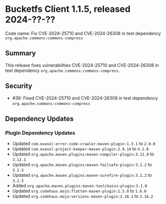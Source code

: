 # Bucketfs Client 1.1.5, released 2024-??-??

Code name: Fix CVE-2024-25710 and CVE-2024-26308 in test dependency `org.apache.commons:commons-compress`

## Summary

This release fixes vulnerabilities CVE-2024-25710 and CVE-2024-26308 in test dependency `org.apache.commons:commons-compress`.

## Security

* #36: Fixed CVE-2024-25710 and CVE-2024-26308 in test dependency `org.apache.commons:commons-compress`

## Dependency Updates

### Plugin Dependency Updates

* Updated `com.exasol:error-code-crawler-maven-plugin:1.3.1` to `2.0.0`
* Updated `com.exasol:project-keeper-maven-plugin:2.9.14` to `4.1.0`
* Updated `org.apache.maven.plugins:maven-compiler-plugin:3.11.0` to `3.12.1`
* Updated `org.apache.maven.plugins:maven-failsafe-plugin:3.1.2` to `3.2.5`
* Updated `org.apache.maven.plugins:maven-surefire-plugin:3.1.2` to `3.2.5`
* Added `org.apache.maven.plugins:maven-toolchains-plugin:3.1.0`
* Updated `org.codehaus.mojo:flatten-maven-plugin:1.5.0` to `1.6.0`
* Updated `org.codehaus.mojo:versions-maven-plugin:2.16.1` to `2.16.2`
